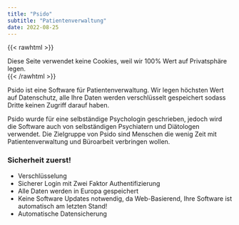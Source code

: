 ```yaml
---
title: "Psido"
subtitle: "Patientenverwaltung"
date: 2022-08-25
---
```


{{< rawhtml >}}
<div class="alert alert-success" role="alert">
  Diese Seite verwendet keine Cookies, weil wir 100% Wert auf Privatsphäre legen.
</div>
{{< /rawhtml >}}

Psido ist eine Software für Patientenverwaltung. Wir legen höchsten Wert auf Datenschutz, alle Ihre Daten werden verschlüsselt gespeichert sodass Dritte keinen Zugriff darauf haben.

Psido wurde für eine selbständige Psychologin geschrieben, jedoch wird die Software auch von selbständigen Psychiatern und Diätologen verwendet. Die Zielgruppe von Psido sind Menschen die wenig Zeit mit Patientenverwaltung und Büroarbeit verbringen wollen.

### Sicherheit zuerst!

- Verschlüsselung
- Sicherer Login mit Zwei Faktor Authentifizierung
- Alle Daten werden in Europa gespeichert
- Keine Software Updates notwendig, da Web-Basierend, Ihre Software ist automatisch am letzten Stand!
- Automatische Datensicherung
